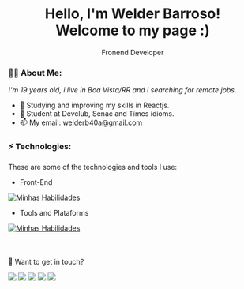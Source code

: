 <h1 align='center'>
  Hello, I'm Welder Barroso!
  <br/>
  Welcome to my page :)
</h1>
<p align='center'>
  Fronend Developer
</p>

### 👨‍💻 About Me:

<p>
  <em>
    I'm 19 years old, i live in Boa Vista/RR and i searching for remote jobs.
  </em>
</p>

- 🌱 Studying and improving my skills in Reactjs.
- 🚀 Student at Devclub, Senac and Times idioms.
- 📫 My email: welderb40a@gmail.com

### ⚡ Technologies:

These are some of the technologies and tools I use:

- Front-End

[![Minhas Habilidades](https://skillicons.dev/icons?i=html,css,js,ts,react,next,styledcomponents,tailwind,bootstrap)](https://skillicons.dev)

- Tools and Plataforms

[![Minhas Habilidades](https://skillicons.dev/icons?i=aws,git,gitlab,postman,figma)](https://skillicons.dev)
<br>
<br>
<br>
<br>
💬 Want to get in touch?

<div>
  <a href="https://https://www.linkedin.com/in/welder-barroso-de-melo-37b654207/" target="_blank"><img src="https://img.shields.io/badge/-LinkedIn-%230077B5?style=for-the-badge&logo=linkedin&logoColor=white" target="_blank"></a>
  <a href="https://api.whatsapp.com/send/?phone=%2B5595991341586&text&app_absent=0" target="_blank"><img src="https://img.shields.io/badge/WhatsApp-25D366?style=for-the-badge&logo=whatsapp&logoColor=white" target="_blank"></a>
  <a href = "mailto:kaykealvesfujinaka@gmail.com"><img src="https://img.shields.io/badge/-Gmail-%23333?style=for-the-badge&logo=gmail&logoColor=white" target="_blank"></a>
  <a href="https://www.instagram.com/kaykeaf/" target="_blank"><img src="https://img.shields.io/badge/-Instagram-%23E4405F?style=for-the-badge&logo=instagram&logoColor=white" target="_blank"></a>
  <a href="https://discord.gg/NXGGp4KaQH" target="_blank"><img src="https://img.shields.io/badge/Discord-7289DA?style=for-the-badge&logo=discord&logoColor=white" target="_blank"></a>
</div>
<br>


